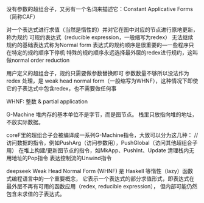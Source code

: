 没有参数的超组合子，又另有一个名词来描述它：Constant Applicative Forms（简称CAF）

对一个表达式进行求值（当然是惰性的）并对它在图中对应的节点进行原地更新，称为规约
可规约表达式（reducible expression，一般缩写为redex）
无法继续规约的基础表达式称为Normal form
表达式的规约顺序是很重要的—一些程序只在特定的规约顺序下停机
特殊的规约顺序永远选择最外层的redex进行规约，这叫做normal order reduction

用户定义的超组合子，规约只需要做参数替换即可
参数数量不够所以没法作为 redex 处理，是  weak head normal form（一般缩写为WHNF），这种情况下即使它的子表达式中包含redex，也不需要做任何事

WHNF: 整数 &  partial application

G-Machine
堆内存的基本单位不是字节，而是图节点。
栈里只放指向堆的地址，不放实际数据。

coreF里的超组合子会被编译成一系列G-Machine指令，大致可以分为这几种：
//
访问数据的指令，例如PushArg（访问参数用），PushGlobal（访问其他超组合子用）
在堆上构建/更新图节点的指令，如MkApp、PushInt、Update
清理栈内无用地址的Pop指令
表达控制流的Unwind指令



deepseek
Weak Head Normal Form (WHNF) 是 Haskell 等惰性（lazy）函数式编程语言中的一个重要概念，
它表示一个表达式的部分求值形式，即表达式在最外层不再有可用的函数应用（redex, reducible expression），
但内部可能仍然包含未求值的子表达式。


